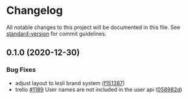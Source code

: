 # Changelog

All notable changes to this project will be documented in this file. See [standard-version](https://github.com/conventional-changelog/standard-version) for commit guidelines.

## 0.1.0 (2020-12-30)


### Bug Fixes

* adjust layout to lesli brand system ([f151387](https://github.com/mokkapps/changelog-generator-demo/commits/f151387fae5f93ead38e4c1376008a80d866430c))
* trello [#1189](https://github.com/leitfaden/Lesli/issues/1189) User names are not included in the user api ([058982d](https://github.com/mokkapps/changelog-generator-demo/commits/058982de5a053b44d250a8018f31476f3da758db))
